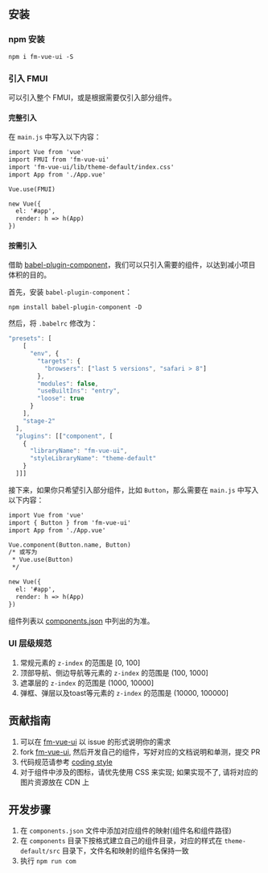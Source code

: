 ## 安装
### npm 安装
```
npm i fm-vue-ui -S
```

### 引入 FMUI
可以引入整个 FMUI，或是根据需要仅引入部分组件。

#### 完整引入

在 `main.js` 中写入以下内容：

```html
import Vue from 'vue'
import FMUI from 'fm-vue-ui'
import 'fm-vue-ui/lib/theme-default/index.css'
import App from './App.vue'

Vue.use(FMUI)

new Vue({
  el: '#app',
  render: h => h(App)
})
```

#### 按需引入
借助 [babel-plugin-component](https://github.com/QingWei-Li/babel-plugin-component)，我们可以只引入需要的组件，以达到减小项目体积的目的。

首先，安装 `babel-plugin-component`：

```
npm install babel-plugin-component -D
```

然后，将 `.babelrc` 修改为：

```js
"presets": [
    [
      "env", {
        "targets": {
          "browsers": ["last 5 versions", "safari > 8"]
        },
        "modules": false,
        "useBuiltIns": "entry",
        "loose": true
      }
    ],
    "stage-2"
  ],
  "plugins": [["component", [
    {
      "libraryName": "fm-vue-ui",
      "styleLibraryName": "theme-default"
    }
  ]]]
```

接下来，如果你只希望引入部分组件，比如 `Button`，那么需要在 `main.js` 中写入以下内容：

```html
import Vue from 'vue'
import { Button } from 'fm-vue-ui'
import App from './App.vue'

Vue.component(Button.name, Button)
/* 或写为
 * Vue.use(Button)
 */

new Vue({
  el: '#app',
  render: h => h(App)
})
```

组件列表以 [components.json](https://github.com/fmfe/fm-vue-ui/blob/master/components.json) 中列出的为准。

### UI 层级规范
1. 常规元素的 `z-index` 的范围是 [0, 100]
2. 顶部导航、侧边导航等元素的 `z-index` 的范围是 (100, 1000]
3. 遮罩层的 `z-index` 的范围是 (1000, 10000]
4. 弹框、弹层以及toast等元素的 `z-index` 的范围是 (10000, 100000]

## 贡献指南

1. 可以在 [fm-vue-ui](https://github.com/fmfe/fm-vue-ui/issues) 以 issue 的形式说明你的需求
2. fork [fm-vue-ui](https://github.com/fmfe/fm-vue-ui), 然后开发自己的组件，写好对应的文档说明和单测，提交 PR
3. 代码规范请参考 [coding style](https://github.com/fmfe/fe-coding-style-guide/)
4. 对于组件中涉及的图标，请优先使用 CSS 来实现; 如果实现不了, 请将对应的图片资源放在 CDN 上
## 开发步骤

1. 在 `components.json` 文件中添加对应组件的映射(组件名和组件路径)
2. 在 `components` 目录下按格式建立自己的组件目录，对应的样式在 `theme-default/src` 目录下，文件名和映射的组件名保持一致
3. 执行 `npm run com` 